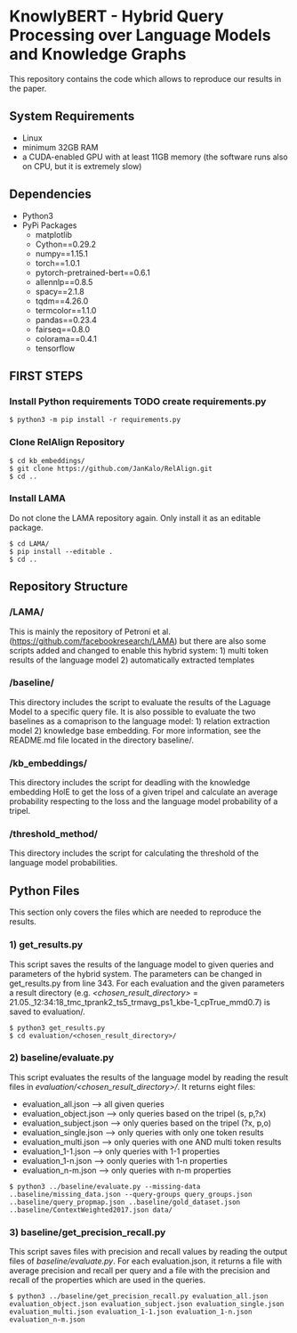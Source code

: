 # KnowlyBERT - Hybrid Query Processing over Language Models and Knowledge Graphs

This repository contains the code which allows to reproduce our results in the paper.

## System Requirements
- Linux
- minimum 32GB RAM
- a CUDA-enabled GPU with at least 11GB memory (the software runs also on CPU, but it is extremely slow)

## Dependencies
- Python3
- PyPi Packages
    - matplotlib
    - Cython==0.29.2
    - numpy==1.15.1
    - torch==1.0.1
    - pytorch-pretrained-bert==0.6.1
    - allennlp==0.8.5
    - spacy==2.1.8
    - tqdm==4.26.0
    - termcolor==1.1.0
    - pandas==0.23.4
    - fairseq==0.8.0
    - colorama==0.4.1
    - tensorflow

## FIRST STEPS

### Install Python requirements TODO create requirements.py

```shell
$ python3 -m pip install -r requirements.py
```

### Clone RelAlign Repository

```shell
$ cd kb_embeddings/
$ git clone https://github.com/JanKalo/RelAlign.git
$ cd ..
```

### Install LAMA
Do not clone the LAMA repository again. Only install it as an editable package.

```shell
$ cd LAMA/
$ pip install --editable .
$ cd ..
```

## Repository Structure

### /LAMA/

This is mainly the repository of Petroni et al. (https://github.com/facebookresearch/LAMA) but there are also some scripts added and changed to enable this hybrid system: 1) multi token results of the language model 2) automatically extracted templates

### /baseline/

This directory includes the script to evaluate the results of the Laguage Model to a specific query file. It is also possible to evaluate the two baselines as a comaprison to the language model: 1) relation extraction model 2) knowledge base embedding. For more information, see the README.md file located in the directory baseline/.

### /kb\_embeddings/

This directory includes the script for deadling with the knowledge embedding HolE to get the loss of a given tripel and calculate an average probability respecting to the loss and the language model probability of a tripel.

### /threshold\_method/

This directory includes the script for calculating the threshold of the language model probabilities.

## Python Files

This section only covers the files which are needed to reproduce the results.

### 1) get\_results.py

This script saves the results of the language model to given queries and parameters of the hybrid system. The parameters can be changed in get_results.py from line 343. For each evaluation and the given parameters a result directory (e.g. *<chosen_result_directory>* = 21.05._12:34:18_tmc_tprank2_ts5_trmavg_ps1_kbe-1_cpTrue_mmd0.7) is saved to evaluation/. 

```shell
$ python3 get_results.py
$ cd evaluation/<chosen_result_directory>/
```
### 2) baseline/evaluate.py

This script evaluates the results of the language model by reading the result files in *evaluation/<chosen_result_directory>/*.
It returns eight files:
- evaluation_all.json --> all given queries
- evaluation_object.json --> only queries based on the tripel (s, p,?x)
- evaluation_subject.json --> only queries based on the tripel (?x, p,o)
- evaluation_single.json --> only queries with only one token results
- evaluation_multi.json --> only queries with one AND multi token results
- evaluation_1-1.json --> only queries with 1-1 properties
- evaluation_1-n.json --> oonly queries with 1-n properties
- evaluation_n-m.json --> only queries with n-m properties

```shell
$ python3 ../baseline/evaluate.py --missing-data ..baseline/missing_data.json --query-groups query_groups.json ..baseline/query_propmap.json ..baseline/gold_dataset.json ..baseline/ContextWeighted2017.json data/
```
### 3) baseline/get_precision_recall.py

This script saves files with precision and recall values by reading the output files of *baseline/evaluate.py*.
For each evaluation.json, it returns a file with average precision and recall per query and a file with the precision and recall of the properties which are used in the queries.

```shell
$ python3 ../baseline/get_precision_recall.py evaluation_all.json evaluation_object.json evaluation_subject.json evaluation_single.json evaluation_multi.json evaluation_1-1.json evaluation_1-n.json evaluation_n-m.json
```
